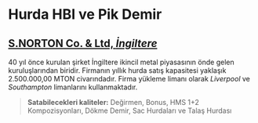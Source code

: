 # Hurda HBI ve Pik Demir

## [S.NORTON Co. & Ltd, *İngiltere*](https://www.s-norton.com/)

40 yıl önce kurulan şirket İngiltere ikincil metal piyasasının  önde gelen kuruluşlarından biridir. Firmanın yıllık hurda satış kapasitesi yaklaşık 2.500.000,00 MTON civarındadır. Firma yükleme limanı olarak *Liverpool* ve *Southampton* limanlarını kullanmaktadır.

> **Satabilecekleri kaliteler:** Değirmen, Bonus, HMS 1+2 Kompozisyonları, Dökme Demir, Sac Hurdaları ve Talaş Hurdası
